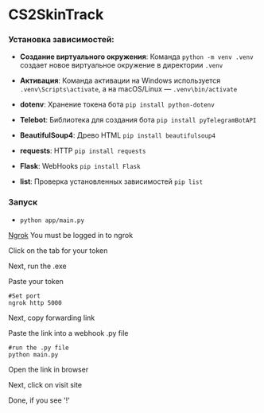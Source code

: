# CS2SkinTrack

### Установка зависимостей:
- **Создание виртуального окружения**: Команда `python -m venv .venv` создает новое виртуальное окружение в директории `.venv`
- **Активация**: Команда активации на Windows используется `.venv\Scripts\activate`, а на macOS/Linux — `.venv\bin/activate`

- **dotenv**: Хранение токена бота `pip install python-dotenv`
- **Telebot**: Библиотека для создания бота `pip install pyTelegramBotAPI`
- **BeautifulSoup4**: Древо HTML `pip install beautifulsoup4`
- **requests**: HTTP `pip install requests`
- **Flask**: WebHooks `pip install Flask`

- **list**: Проверка установленных зависимостей `pip list`

### Запуск
-  `python app/main.py`

[Ngrok](https://ngrok.com/)
You must be logged in to ngrok

Click on the tab for your token

Next, run the .exe

Paste your token

```
#Set port
ngrok http 5000
```
Next, copy forwarding link

Paste the link into a webhook .py file

```
#run the .py file
python main.py
```

Open the link in browser

Next, click on visit site

Done, if you see '!'